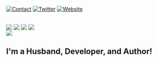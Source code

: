 [![Contact](https://img.shields.io/badge/ProtonMail-8B89CC?style=for-the-badge&logo=protonmail&logoColor=white)](mailto:gunnard@protonmail.com)
[![Twitter](https://img.shields.io/badge/Twitter-1DA1F2?style=for-the-badge&logo=twitter&logoColor=white)](https://twitter.com/intent/follow?original_referer=https%3A%2F%2Fgithub.com%2Fgunnard&screen_name=gunnard)
[![Website](https://img.shields.io/website?label=gunnard.org&style=for-the-badge&url=https%3A%2F%2Fgunnard.org)](https://www.gunnard.org)

<br />
<img align="center" src="https://img.shields.io/badge/PHP-777BB4?style=for-the-badge&logo=php&logoColor=white">
<img align="center" src="https://badgen.net/badge/php/8.0/grey?icon=php">
<img align="center" src="https://badgen.net/badge/vim/8.1/grey">
<img align="center" src="https://badgen.net/badge/icon/docker/grey?icon=docker&label">
<br />
<img src="https://github-readme-stats.vercel.app/api?username=gunnard&theme=blue-green">

## I'm a Husband, Developer, and Author!
                                         
